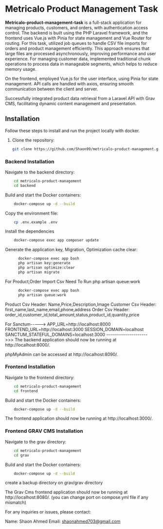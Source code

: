 # Metricalo Product Management Task

**Metricalo-product-management-task** is a full-stack application for managing products, customers, and orders, with authentication access control. The backend is built using the PHP Laravel framework, and the frontend uses Vue.js with Pinia for state management and Vue Router for routing.
For this task, utilized job queues to handle CSV file imports for orders and product management efficiently. This approach ensures that large files are processed asynchronously, improving performance and user experience. For managing customer data, implemented traditional chunk operations to process data in manageable segments, which helps to reduce memory usage.

On the frontend, employed Vue.js for the user interface, using Pinia for state management. API calls are handled with axios, ensuring smooth communication between the client and server.

Successfully integrated product data retrieval from a Laravel API with Grav CMS, facilitating dynamic content management and presentation.

## Installation

Follow these steps to install and run the project locally with docker.

1. Clone the repository:

   ```bash
   git clone https://github.com/Shaon99/metricalo-product-management.git
   ```

### Backend Installation

Navigate to the backend directory:

```bash
    cd metricalo-product-management
    cd backend
```

Build and start the Docker containers:

```bash
    docker-compose up -d --build
```

Copy the environment file:

```bash
    cp .env.example .env
```

Install the dependencies

```bash
    docker-compose exec app composer update
```

Generate the application key, Migration, Optimization cache clear:

```bash
      docker-compose exec app bash
      php artisan key:generate
      php artisan optimize:clear
      php artisan migrate
```

For Product,Order Import Csv Need To Run php artisan queue:work

```bash
      docker-compose exec app bash
      php artisan queue:work
```

Product Csv Header: Name,Price,Description,Image
Customer Csv Header: first_name,last_name,email,phone,address
Order Csv Header: order_id,customer_id,total_amount,status,product_id,quantity,price

For Sanctum----->
APP_URL=http://localhost:8000
FRONTEND_URL=http://localhost:3000
SESSION_DOMAIN=localhost
SANCTUM_STATEFUL_DOMAINS=localhost:3000
--------------------->>>
The backend application should now be running at http://localhost:8000/.

phpMyAdmin can be accessed at http://localhost:8090/.

### Frontend Installation

Navigate to the frontend directory:

```bash
    cd metricalo-product-management
    cd frontend
```

Build and start the Docker containers:

```bash
    docker-compose up -d --build
```

The frontend application should now be running at http://localhost:3000/.


### Frontend GRAV CMS Installation

Navigate to the grav directory:

```bash
    cd metricalo-product-management
    cd grav
```

Build and start the Docker containers:

```bash
    docker-compose up -d --build
```
create a backup directory on grav/grav directory

The Grav Cms frontend application should now be running at http://localhost:8080/. (you can change port on compose.yml file if any mismatch)


For any inquiries or issues, please contact:

Name: Shaon Ahmed
Email: shaonahmed703@gmail.com
